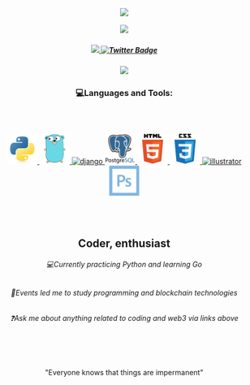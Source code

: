 <p align="center">
  <a href="https://github.com/smokyape">
    <img src="https://readme-typing-svg.herokuapp.com/?lines=<Hello,+World!/>;Welcome+to+my+profile...;Nice+to+meet+you!&center=true&size=30">
  </a>
</p>

<div id="header" align="center">
  <img src="https://media.giphy.com/media/H8FP5CniGPbB4zFnRR/giphy.gif" width="100"/>
</div>

<h5 align="center">
  <div id="badges">
  <a href="https://t.me/smokyape">
    <img src="https://img.shields.io/badge/Telegram-blue?logo=telegram&logoColor=white&style=for-the-badge"/>
  </a>
  <a href="https://twitter.com/smokyapedev">
    <img src="https://img.shields.io/badge/Twitter-blue?style=for-the-badge&logo=twitter&logoColor=white" alt="Twitter Badge"/>
  </a>
</div>
</h5>  

<p align="center">
  <a href="https://github.com/smokyape">
    <img src="https://readme-typing-svg.herokuapp.com/?lines=Learn+>+Code+>+Repeat&center=true&size=15">
  </a>
</p>

<h3 align="center">💻Languages and Tools:</h3>
<br>
</br>
<p align="center"> 
<a href="https://www.python.org" target="_blank" rel="noreferrer"> <img src="https://raw.githubusercontent.com/devicons/devicon/master/icons/python/python-original.svg" alt="python" width="60" height="60"/>
</a>
<a href="https://golang.org" target="_blank" rel="noreferrer"> <img src="https://raw.githubusercontent.com/devicons/devicon/master/icons/go/go-original.svg" alt="go" width="60" height="60"/>
</a> 
<a href="https://www.djangoproject.com/" target="_blank" rel="noreferrer"> <img src="https://cdn.worldvectorlogo.com/logos/django.svg" alt="django" width="60" height="60"/>
</a>
<a href="https://www.postgresql.org" target="_blank" rel="noreferrer"> <img src="https://raw.githubusercontent.com/devicons/devicon/master/icons/postgresql/postgresql-original-wordmark.svg" alt="postgresql" width="60" height="60"/> 
</a> 
<a href="https://www.w3.org/html/" target="_blank" rel="noreferrer"> <img src="https://raw.githubusercontent.com/devicons/devicon/master/icons/html5/html5-original-wordmark.svg" alt="html5" width="60" height="60"/>
</a>
<a href="https://www.w3schools.com/css/" target="_blank" rel="noreferrer"> 
<img src="https://raw.githubusercontent.com/devicons/devicon/master/icons/css3/css3-original-wordmark.svg" alt="css3" width="60" height="60"/>
</a> 
<a href="https://www.adobe.com/in/products/illustrator.html" target="_blank" rel="noreferrer"> <img src="https://www.vectorlogo.zone/logos/adobe_illustrator/adobe_illustrator-icon.svg" alt="illustrator" width="60" height="60"/>
</a>
<a href="https://www.photoshop.com/en" target="_blank" rel="noreferrer"> <img src="https://raw.githubusercontent.com/devicons/devicon/master/icons/photoshop/photoshop-line.svg" alt="photoshop" width="60" height="60"/>
</a> 
</p>

<br>
</br>

## <div align="center">Coder, enthusiast</div>  
  

###### <div align="center">💻Currently practicing Python and learning Go</div>  
  

###### <div align="center">💎Events led me to study programming and blockchain technologies</div>  
  

###### <div align="center">❓Ask me about anything related to coding and web3 via links above</div>  
  

<br/>    
<br>
</br>
<div align="center">"Everyone knows that things are impermanent"</div>  



